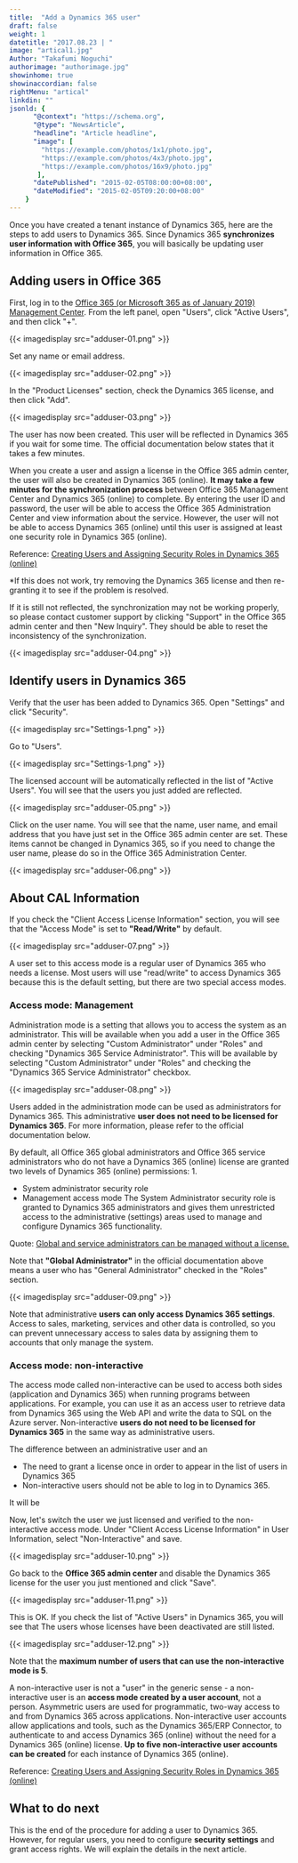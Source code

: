 ```yaml
---
title:  "Add a Dynamics 365 user"
draft: false
weight: 1
datetitle: "2017.08.23 | "
image: "artical1.jpg"
Author: "Takafumi Noguchi"
authorimage: "authorimage.jpg"
showinhome: true
showinaccordian: false
rightMenu: "artical"
linkdin: ""
jsonld: {
      "@context": "https://schema.org",
      "@type": "NewsArticle",
      "headline": "Article headline",
      "image": [
        "https://example.com/photos/1x1/photo.jpg",
        "https://example.com/photos/4x3/photo.jpg",
        "https://example.com/photos/16x9/photo.jpg"
       ],
      "datePublished": "2015-02-05T08:00:00+08:00",
      "dateModified": "2015-02-05T09:20:00+08:00"
    }
---
```


<!-- Intro  -->
Once you have created a tenant instance of Dynamics 365, here are the steps to add users to Dynamics 365.
Since Dynamics 365 **synchronizes user information with Office 365**, you will basically be updating user information in Office 365.

## Adding users in Office 365
First, log in to the [Office 365 (or Microsoft 365 as of January 2019) Management Center](https://admin.microsoft.com/).
From the left panel, open "Users", click "Active Users", and then click "+".

<!-- Image= adduser-01.png -->
{{< imagedisplay src="adduser-01.png" >}}


Set any name or email address.
<!-- Image= adduser-02.png -->
{{< imagedisplay src="adduser-02.png" >}}


In the "Product Licenses" section, check the Dynamics 365 license, and then click "Add".
<!-- Image= adduser-03.png -->
{{< imagedisplay src="adduser-03.png" >}}

The user has now been created. This user will be reflected in Dynamics 365 if you wait for some time.
The official documentation below states that it takes a few minutes.

<!-- QuteBox -->
When you create a user and assign a license in the Office 365 admin center, the user will also be created in Dynamics 365 (online). **It may take a few minutes for the synchronization process** between Office 365 Management Center and Dynamics 365 (online) to complete.
By entering the user ID and password, the user will be able to access the Office 365 Administration Center and view information about the service. However, the user will not be able to access Dynamics 365 (online) until this user is assigned at least one security role in Dynamics 365 (online).

Reference: [Creating Users and Assigning Security Roles in Dynamics 365 (online)](https://docs.microsoft.com/ja-jp/power-platform/admin/create-users-assign-online-security-roles)

*If this does not work, try removing the Dynamics 365 license and then re-granting it to see if the problem is resolved.

If it is still not reflected, the synchronization may not be working properly, so please contact customer support by clicking "Support" in the Office 365 admin center and then "New Inquiry". They should be able to reset the inconsistency of the synchronization.
<!-- Image= adduser-04.png -->
{{< imagedisplay src="adduser-04.png" >}}


## Identify users in Dynamics 365
Verify that the user has been added to Dynamics 365. Open "Settings" and click "Security".
<!-- Image= Settings-1.png -->
{{< imagedisplay src="Settings-1.png" >}}


Go to "Users".
<!-- Image= Users.png -->
{{< imagedisplay src="Settings-1.png" >}}


The licensed account will be automatically reflected in the list of "Active Users".
You will see that the users you just added are reflected.
<!-- Image= adduser-05.png -->
{{< imagedisplay src="adduser-05.png" >}}


Click on the user name. You will see that the name, user name, and email address that you have just set in the Office 365 admin center are set. These items cannot be changed in Dynamics 365, so if you need to change the user name, please do so in the Office 365 Administration Center.
<!-- Image= adduser-06.png -->
{{< imagedisplay src="adduser-06.png" >}}


## About CAL Information
If you check the "Client Access License Information" section, you will see that the "Access Mode" is set to **"Read/Write"** by default.
<!-- Image= adduser-07.png -->
{{< imagedisplay src="adduser-07.png" >}}


A user set to this access mode is a regular user of Dynamics 365 who needs a license. Most users will use "read/write" to access Dynamics 365 because this is the default setting, but there are two special access modes.

### Access mode: Management
Administration mode is a setting that allows you to access the system as an administrator.
This will be available when you add a user in the Office 365 admin center by selecting "Custom Administrator" under "Roles" and checking "Dynamics 365 Service Administrator".
This will be available by selecting "Custom Administrator" under "Roles" and checking the "Dynamics 365 Service Administrator" checkbox.
<!-- Image= adduser-08.png -->
{{< imagedisplay src="adduser-08.png" >}}


Users added in the administration mode can be used as administrators for Dynamics 365.
This administrative **user does not need to be licensed for Dynamics 365**.
For more information, please refer to the official documentation below.

<!-- QuteBox -->
By default, all Office 365 global administrators and Office 365 service administrators who do not have a Dynamics 365 (online) license are granted two levels of Dynamics 365 (online) permissions: 1.
* System administrator security role
* Management access mode
The System Administrator security role is granted to Dynamics 365 administrators and gives them unrestricted access to the administrative (settings) areas used to manage and configure Dynamics 365 functionality.

Quote: [Global and service administrators can be managed without a license.](https://docs.microsoft.com/ja-jp/power-platform/admin/global-service-administrators-can-administer-without-license)

Note that **"Global Administrator"** in the official documentation above means a user who has "General Administrator" checked in the "Roles" section.

<!-- Image= adduser-09.png -->
{{< imagedisplay src="adduser-09.png" >}}

Note that administrative **users can only access Dynamics 365 settings**. Access to sales, marketing, services and other data is controlled, so you can prevent unnecessary access to sales data by assigning them to accounts that only manage the system.


### Access mode: non-interactive
The access mode called non-interactive can be used to access both sides (application and Dynamics 365) when running programs between applications. For example, you can use it as an access user to retrieve data from Dynamics 365 using the Web API and write the data to SQL on the Azure server. Non-interactive **users do not need to be licensed for Dynamics 365** in the same way as administrative users.

The difference between an administrative user and an
* The need to grant a license once in order to appear in the list of users in Dynamics 365
* Non-interactive users should not be able to log in to Dynamics 365.

It will be

Now, let's switch the user we just licensed and verified to the non-interactive access mode.
Under "Client Access License Information" in User Information, select "Non-Interactive" and save.

<!-- Image= adduser-10.png -->
{{< imagedisplay src="adduser-10.png" >}}


Go back to the **Office 365 admin center** and disable the Dynamics 365 license for the user you just mentioned and click "Save".
<!-- Image= adduser-11.png -->
{{< imagedisplay src="adduser-11.png" >}}


This is OK. If you check the list of "Active Users" in Dynamics 365, you will see that
The users whose licenses have been deactivated are still listed.

<!-- Image= adduser-12.png -->
{{< imagedisplay src="adduser-12.png" >}}


Note that the **maximum number of users that can use the non-interactive mode is 5**.

<!-- quate Box -->
A non-interactive user is not a "user" in the generic sense - a non-interactive user is an **access mode created by a user account**, not a person. Asymmetric users are used for programmatic, two-way access to and from Dynamics 365 across applications. Non-interactive user accounts allow applications and tools, such as the Dynamics 365/ERP Connector, to authenticate to and access Dynamics 365 (online) without the need for a Dynamics 365 (online) license. **Up to five non-interactive user accounts can be created** for each instance of Dynamics 365 (online).

Reference: [Creating Users and Assigning Security Roles in Dynamics 365 (online)](https://docs.microsoft.com/ja-jp/power-platform/admin/create-users-assign-online-security-roles)

## What to do next
This is the end of the procedure for adding a user to Dynamics 365. However, for regular users, you need to configure **security settings** and grant access rights. We will explain the details in the next article.    
&nbsp;